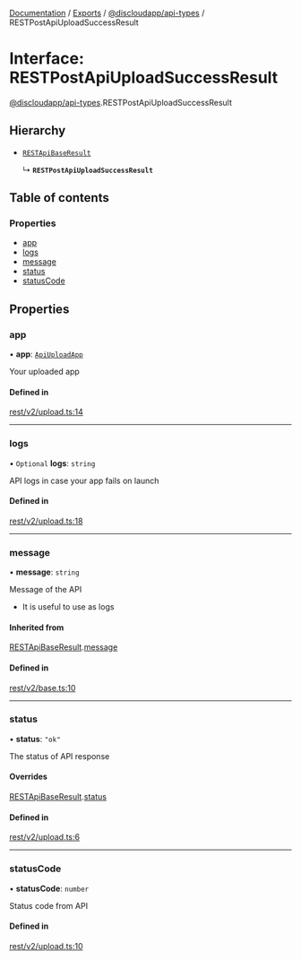 [Documentation](../README.md) / [Exports](../modules.md) / [@discloudapp/api-types](../modules/discloudapp_api_types.md) / RESTPostApiUploadSuccessResult

# Interface: RESTPostApiUploadSuccessResult

[@discloudapp/api-types](../modules/discloudapp_api_types.md).RESTPostApiUploadSuccessResult

## Hierarchy

- [`RESTApiBaseResult`](discloudapp_api_types.RESTApiBaseResult.md)

  ↳ **`RESTPostApiUploadSuccessResult`**

## Table of contents

### Properties

- [app](discloudapp_api_types.RESTPostApiUploadSuccessResult.md#app)
- [logs](discloudapp_api_types.RESTPostApiUploadSuccessResult.md#logs)
- [message](discloudapp_api_types.RESTPostApiUploadSuccessResult.md#message)
- [status](discloudapp_api_types.RESTPostApiUploadSuccessResult.md#status)
- [statusCode](discloudapp_api_types.RESTPostApiUploadSuccessResult.md#statuscode)

## Properties

### app

• **app**: [`ApiUploadApp`](discloudapp_api_types.ApiUploadApp.md)

Your uploaded app

#### Defined in

[rest/v2/upload.ts:14](https://github.com/discloud/discloud.app/blob/62751fe/packages/api-types/rest/v2/upload.ts#L14)

___

### logs

• `Optional` **logs**: `string`

API logs in case your app fails on launch

#### Defined in

[rest/v2/upload.ts:18](https://github.com/discloud/discloud.app/blob/62751fe/packages/api-types/rest/v2/upload.ts#L18)

___

### message

• **message**: `string`

Message of the API
- It is useful to use as logs

#### Inherited from

[RESTApiBaseResult](discloudapp_api_types.RESTApiBaseResult.md).[message](discloudapp_api_types.RESTApiBaseResult.md#message)

#### Defined in

[rest/v2/base.ts:10](https://github.com/discloud/discloud.app/blob/62751fe/packages/api-types/rest/v2/base.ts#L10)

___

### status

• **status**: ``"ok"``

The status of API response

#### Overrides

[RESTApiBaseResult](discloudapp_api_types.RESTApiBaseResult.md).[status](discloudapp_api_types.RESTApiBaseResult.md#status)

#### Defined in

[rest/v2/upload.ts:6](https://github.com/discloud/discloud.app/blob/62751fe/packages/api-types/rest/v2/upload.ts#L6)

___

### statusCode

• **statusCode**: `number`

Status code from API

#### Defined in

[rest/v2/upload.ts:10](https://github.com/discloud/discloud.app/blob/62751fe/packages/api-types/rest/v2/upload.ts#L10)
